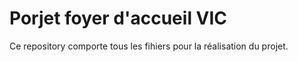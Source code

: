 # Porjet foyer d'accueil VIC

Ce repository comporte tous les fihiers pour la réalisation du projet.
